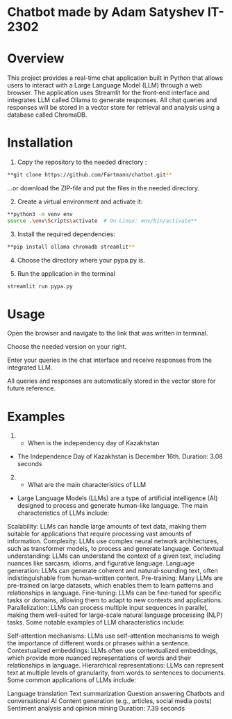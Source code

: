 # Chatbot made by Adam Satyshev IT-2302

# Overview
This project provides a real-time chat application built in Python that allows users to interact with a Large Language Model (LLM) through a web browser. The application uses Streamlit for the front-end interface and integrates LLM called Ollama to generate responses. All chat queries and responses will be stored in a vector store for retrieval and analysis using a database called ChromaDB.

# Installation
1. Copy the repository to the needed directory :
```bash
**git clone https://github.com/Fartmann/chatbot.git**
```
...or download the ZIP-file and put the files in the needed directory.

2. Create a virtual environment and activate it:
```bash
**python3 -m venv env
source .\env\Scripts\activate  # On Linux: env/bin/activate**
```
3. Install the required dependencies:
```bash
**pip install ollama chromadb streamlit**
```
4. Choose the directory where your pypa.py is.

5. Run the application in the terminal
```bash
streamlit run pypa.py
```
# Usage

Open the browser and navigate to the link that was written in terminal.

Choose the needed version on your right.

Enter your queries in the chat interface and receive responses from the integrated LLM.

All queries and responses are automatically stored in the vector store for future reference.

# Examples
1. - When is the independency day of Kazakhstan

- The Independence Day of Kazakhstan is December 16th.
Duration: 3.08 seconds

2. - What are the main characteristics of LLM

- Large Language Models (LLMs) are a type of artificial intelligence (AI) designed to process and generate human-like language. The main characteristics of LLMs include:

Scalability: LLMs can handle large amounts of text data, making them suitable for applications that require processing vast amounts of information.
Complexity: LLMs use complex neural network architectures, such as transformer models, to process and generate language.
Contextual understanding: LLMs can understand the context of a given text, including nuances like sarcasm, idioms, and figurative language.
Language generation: LLMs can generate coherent and natural-sounding text, often indistinguishable from human-written content.
Pre-training: Many LLMs are pre-trained on large datasets, which enables them to learn patterns and relationships in language.
Fine-tuning: LLMs can be fine-tuned for specific tasks or domains, allowing them to adapt to new contexts and applications.
Parallelization: LLMs can process multiple input sequences in parallel, making them well-suited for large-scale natural language processing (NLP) tasks.
Some notable examples of LLM characteristics include:

Self-attention mechanisms: LLMs use self-attention mechanisms to weigh the importance of different words or phrases within a sentence.
Contextualized embeddings: LLMs often use contextualized embeddings, which provide more nuanced representations of words and their relationships in language.
Hierarchical representations: LLMs can represent text at multiple levels of granularity, from words to sentences to documents.
Some common applications of LLMs include:

Language translation
Text summarization
Question answering
Chatbots and conversational AI
Content generation (e.g., articles, social media posts)
Sentiment analysis and opinion mining
Duration: 7.39 seconds
